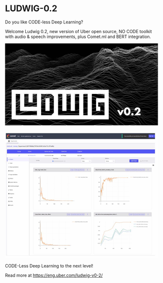 # LUDWIG-0.2
Do you like CODE-less Deep Learning?‬

‪Welcome Ludwig 0.2, new version of Uber open source, NO CODE toolkit with audio & speech improvements, plus Comet.ml and BERT integration.‬

![](Ludwig.jpg)

![](67506687_511827986249981_6957677711909191680_n.jpg)

‪CODE-Less Deep Learning to the next level!‬

Read more at https://eng.uber.com/ludwig-v0-2/‬
